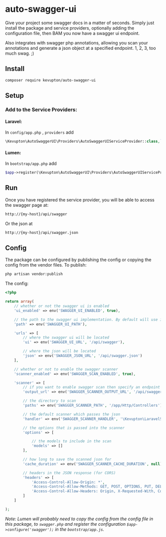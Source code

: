 # auto-swagger-ui
Give your project some swagger docs in a matter of seconds. Simply just install the package and service providers,
optionally adding the configuration file, then BAM you now have a swagger ui endpoint. 

Also integrates with swagger php annotations, allowing you scan your annotations and generate a json object at 
a specified endpoint. 1, 2, 3, too much swag. ;)

## Install
```bash
composer require kevupton/auto-swagger-ui
```

## Setup

### Add to the Service Providers:
#### Laravel:
In `config/app.php` , `providers` add
```php
\Kevupton\AutoSwaggerUI\Providers\AutoSwaggerUIServiceProvider::class,`.
```

#### Lumen:
In `bootstrap/app.php` add
```php
$app->register(\Kevupton\AutoSwaggerUI\Providers\AutoSwaggerUIServiceProvider::class);
```


## Run
Once you have registered the service provider, you will be able to access the swagger page at:
```bash
http://{my-host}/api/swagger
```
Or the json at
```bash
http://{my-host}/api/swagger.json
```

## Config

The package can be configured by publishing the config or copying the config from the vendor files.
To publish: 
```bash
php artisan vendor:publish
```

The config:
```php
<?php

return array(
    // whether or not the swagger ui is enabled
    'ui_enabled' => env('SWAGGER_UI_ENABLED', true),

    // the path to the swagger ui implementation. By default will use its own swagger ui
    'path' => env('SWAGGER_UI_PATH'),

    'urls' => [
        // where the swagger ui will be located
        'ui' => env('SWAGGER_UI_URL', '/api/swagger'),

        // where the json will be located
        'json' => env('SWAGGER_JSON_URL', '/api/swagger.json')
    ],

    // whether or not to enable the swagger scanner
    'scanner_enabled' => env('SWAGGER_SCAN_ENABLED', true),

    'scanner' => [
        // if you want to enable swagger scan then specify an endpoint
        'output_url' => env('SWAGGER_SCANNER_OUTPUT_URL', '/api/swagger.json'),

        // the directory to scan
        'paths' => env('SWAGGER_SCANNER_PATH', '/app/Http/Controllers'),

        // the default scanner which passes the json
        'handler' => env('SWAGGER_SCANNER_HANDLER', '\Kevupton\LaravelSwagger\scan'),

        // the options that is passed into the scanner
        'options' => [

            // the models to include in the scan
            'models' => []
        ],

        // how long to save the scanned json for
        'cache_duration' => env('SWAGGER_SCANNER_CACHE_DURATION', null),

        // headers in the JSON response (for CORS)
        'headers' => [
            'Access-Control-Allow-Origin: *',
            'Access-Control-Allow-Methods: GET, POST, OPTIONS, PUT, DELETE',
            'Access-Control-Allow-Headers: Origin, X-Requested-With, Content-Type, Accept, Authorization'
        ]
    ]

);
```

*Note: Lumen will probably need to copy the config from the config file in this package, to `swagger.php` and 
register the configuration `$app->configure('swagger');` in the `bootstrap/app.js`.*
